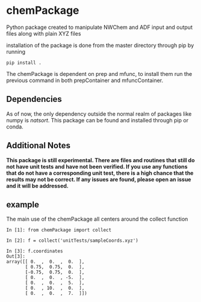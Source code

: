 # chemPackage
Python package created to manipulate NWChem and ADF input and output files along with plain XYZ files

installation of the package is done from the master directory through pip by running
    
    pip install .

The chemPackage is dependent on prep and mfunc, to install them run the previous command in both prepContainer and mfuncContainer.


## Dependencies
As of now, the only dependency outside the normal realm of packages like numpy is *natsort*. This package can be found and installed through pip or conda.

## Additional Notes
**This package is still experimental. There are files and routines that still do not have unit tests and have not been verified. If you use any functions that do not have a corresponding unit test, there is a high chance that the results may not be correct. If any issues are found, please open an issue and it will be addressed.**

## example
The main use of the chemPackage all centers around the collect function
    
    In [1]: from chemPackage import collect

    In [2]: f = collect('unitTests/sampleCoords.xyz')

    In [3]: f.coordinates
    Out[3]:
    array([[ 0.  ,  0.  ,  0.  ],
           [ 0.75,  0.75,  0.  ],
           [-0.75,  0.75,  0.  ],
           [ 0.  ,  0.  , -5.  ],
           [ 0.  ,  0.  ,  5.  ],
           [ 0.  , 10.  ,  0.  ],
           [ 0.  ,  0.  ,  7.  ]])
